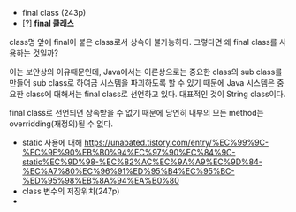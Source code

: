 - final class (243p)
- [?] **final 클래스**

class명 앞에 final이 붙은 class로서 상속이 불가능하다. 그렇다면 왜 final class를 사용하는 것일까?

이는 보안상의 이유때문인데, Java에서는 이론상으로는 중요한 class의 sub class를 만들어 sub class로 하여금 시스템을 파괴하도록 할 수 있기 때문에 Java 시스템은 중요한 class에 대해서는 final class로 선언하고 있다. 대표적인 것이 String class이다.

final class로 선언되면 상속받을 수 없기 때문에 당연히 내부의 모든 method는 overridding(재정의)될 수 없다.

- static 사용에 대해 https://unabated.tistory.com/entry/%EC%99%9C-%EC%9E%90%EB%B0%94%EC%97%90%EC%84%9C-static%EC%9D%98-%EC%82%AC%EC%9A%A9%EC%9D%84-%EC%A7%80%EC%96%91%ED%95%B4%EC%95%BC-%ED%95%98%EB%8A%94%EA%B0%80
- class 변수의 저장위치(247p)
- 
